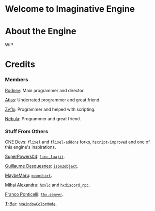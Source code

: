 # Welcome to Imaginative Engine
# About the Engine
WIP
# Credits
### Members
[Rodney](https://github.com/rodney528): Main programmer and director.

[Atlas](https://github.com/AtlasGamer27): Underrated programmer and great friend.

[Zyflx](https://github.com/Zyflx): Programmer and helped with scripting.

[Nebula](https://github.com/NebulaStellaNova): Programmer and great friend.
### Stuff From Others
[CNE Devs](https://github.com/FNF-CNE-Devs): [`flixel`](https://github.com/FNF-CNE-Devs/flixel) and [`flixel-addons`](https://github.com/FNF-CNE-Devs/flixel-addons) forks, [`hscript-improved`](https://github.com/FNF-CNE-Devs/hscript-improved) and one of this engine's inspirations.

[SuperPowers04](https://github.com/superpowers04): [`linc_luajit`](https://github.com/superpowers04/linc_luajit).

[Guillaume Desquesnes](https://github.com/elnabo): [`json2object`](https://github.com/elnabo/json2object).

[MaybeMaru](https://github.com/MaybeMaru): [`moonchart`](https://github.com/MaybeMaru/moonchart).

[Mihai Alexandru](https://github.com/MAJigsaw77): [`hxvlc`](https://lib.haxe.org/p/hxvlc) and [`hxdiscord_rpc`](https://lib.haxe.org/p/hxdiscord_rpc).

[Franco Ponticelli](https://github.com/fponticelli): [`thx.semver`](https://lib.haxe.org/p/thx.semver).

[T-Bar](https://lib.haxe.org/u/T-Bar): [`hxWindowColorMode`](https://lib.haxe.org/p/hxWindowColorMode).